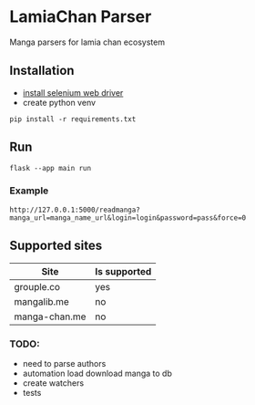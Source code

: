 # LamiaChan Parser
Manga parsers for lamia chan ecosystem

## Installation
- [install selenium web driver](https://www.selenium.dev/documentation/webdriver/getting_started/install_drivers/)
- create python venv
```
pip install -r requirements.txt
```

## Run 
```
flask --app main run
```

### Example
```
http://127.0.0.1:5000/readmanga?manga_url=manga_name_url&login=login&password=pass&force=0
```

## Supported sites
| Site | Is supported |
| ------ | ------ |
| grouple.co | yes |
| mangalib.me | no |
| manga-chan.me | no |

### TODO:
- need to parse authors
- automation load download manga to db
- create watchers
- tests
